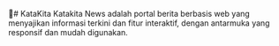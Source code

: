📌# KataKita
Katakita News adalah portal berita berbasis web yang menyajikan informasi terkini dan fitur interaktif, dengan antarmuka yang responsif dan mudah digunakan.
